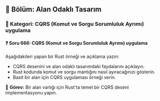 ## 📘 Bölüm: Alan Odaklı Tasarım
### 🔹 Kategori: CQRS (Komut ve Sorgu Sorumluluk Ayrımı) uygulama
#### ❓ Soru 666: CQRS (Komut ve Sorgu Sorumluluk Ayrımı) uygulama

Aşağıdakileri yapan bir Rust örneği ve açıklama yazın:

- CQRS desenini ve alan odaklı tasarımdaki faydalarını açıklayın.
- Rust kodunda komut ve sorgu mantığını nasıl ayıracağınızı gösterin.
- Basit bir alan için CQRS uygulaması örneği verin.

🔧 **Görev:** Bir alan varlığı için Rust'ta temel bir CQRS deseni implementasyonu yapın.
